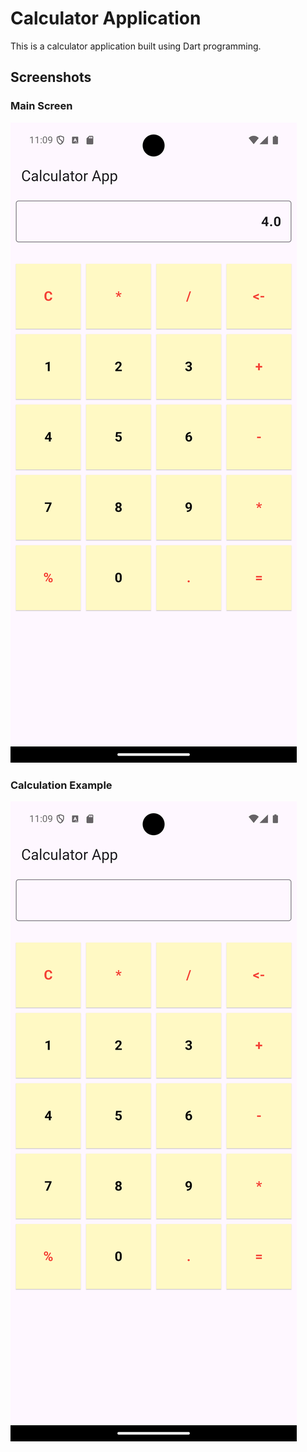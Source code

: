 # Calculator Application

This is a calculator application built using Dart programming.

## Screenshots

### Main Screen
![Main Screen](Screenshot_1733808297.png)

### Calculation Example
![Calculation Example](Screenshot_1733808283.png)

